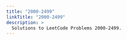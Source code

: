 ```yaml
---
title: "2000-2499"
linkTitle: "2000-2499"
description: >
  Solutions to LeetCode Problems 2000-2499.
---
```

